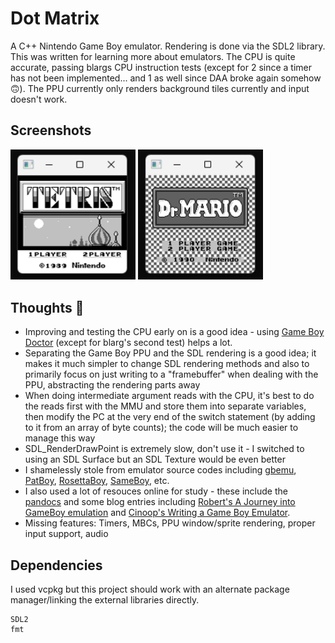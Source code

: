 # Dot Matrix

A C++ Nintendo Game Boy emulator. Rendering is done via the SDL2 library. This was written for learning more about emulators. The CPU is quite accurate, passing blargs CPU instruction tests (except for 2 since a timer has not been implemented... and 1 as well since DAA broke again somehow 🙃). The PPU currently only renders background tiles currently and input doesn't work. 

## Screenshots

<img src="https://github.com/aminoa/dot-matrix/blob/main/screenshots/Tetris%20Title.png?raw=true" width="200"> <img src="https://github.com/aminoa/dot-matrix/blob/main/screenshots/Dr.%20Mario%20Title.png?raw=true" width="200"> 

## Thoughts 🤔

- Improving and testing the CPU early on is a good idea - using [Game Boy Doctor](https://robertheaton.com/gameboy-doctor/) (except for blarg's second test) helps a lot.
- Separating the Game Boy PPU and the SDL rendering is a good idea; it makes it much simpler to change SDL rendering methods and also to primarily focus on just writing to a "framebuffer" when dealing with the PPU, abstracting the rendering parts away
- When doing intermediate argument reads with the CPU, it's best to do the reads first with the MMU and store them into separate variables, then modify the PC at the very end of the switch statement (by adding to it from an array of byte counts); the code will be much easier to manage this way
- SDL_RenderDrawPoint is extremely slow, don't use it - I switched to using an SDL Surface but an SDL Texture would be even better
- I shamelessly stole from emulator source codes including [gbemu](https://github.com/jgilchrist/gbemu/), [PatBoy](https://github.com/Jonazan2/PatBoy/), [RosettaBoy](https://github.com/shish/rosettaboy/), [SameBoy](https://github.com/LIJI32/SameBoy/tree/master/), etc.
- I also used a lot of resouces online for study - these include the [pandocs](https://gbdev.io/pandocs/) and some blog entries including [Robert's A Journey into GameBoy emulation](https://robertovaccari.com/blog/2020_09_26_gameboy/) and [Cinoop's Writing a Game Boy Emulator](https://cturt.github.io/cinoop.html).
- Missing features: Timers, MBCs, PPU window/sprite rendering, proper input support, audio

## Dependencies

I used vcpkg but this project should work with an alternate package manager/linking the external libraries directly.

```
SDL2
fmt
```
